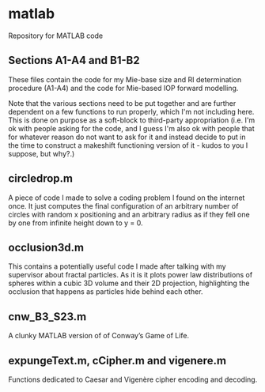 # matlab
Repository for MATLAB code

Sections A1-A4 and B1-B2
------------------------

These files contain the code for my Mie-base size and RI determination procedure (A1-A4) and the code for Mie-based IOP forward modelling.

Note that the various sections need to be put together and are further dependent on a few functions to run properly, which I'm not including here. This is done on purpose as a soft-block to third-party appropriation (i.e. I'm ok with people asking for the code, and I guess I'm also ok with people that for whatever reason do not want to ask for it and instead decide to put in the time to construct a makeshift functioning version of it - kudos to you I suppose, but why?.)

circledrop.m
------------

A piece of code I made to solve a coding problem I found on the internet once. It just computes the final configuration of an arbitrary number of circles with random x positioning and an arbitrary radius as if they fell one by one from infinite height down to y = 0.

occlusion3d.m
-------------

This contains a potentially useful code I made after talking with my supervisor about fractal particles. As it is it plots power law distributions of spheres within a cubic 3D volume and their 2D projection, highlighting the occlusion that happens as particles hide behind each other.

cnw_B3_S23.m
------------

A clunky MATLAB version of of Conway’s Game of Life.

expungeText.m, cCipher.m and vigenere.m
---------------------------------------
 
Functions dedicated to Caesar and Vigenère cipher encoding and decoding.